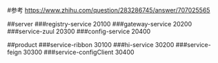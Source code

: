 #参考 https://www.zhihu.com/question/283286745/answer/707025565

##server
###registry-service 20100
###gateway-service 20200
###service-zuul 20300
###config-service 20400

##product
###service-ribbon 30100
###hi-service 30200
###service-feign 30300
###service-configClient 30400


